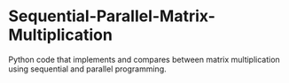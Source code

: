 # Sequential-Parallel-Matrix-Multiplication
Python code that implements and compares between matrix multiplication using sequential and parallel programming. 
